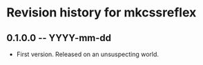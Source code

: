 # Revision history for mkcssreflex

## 0.1.0.0  -- YYYY-mm-dd

* First version. Released on an unsuspecting world.
